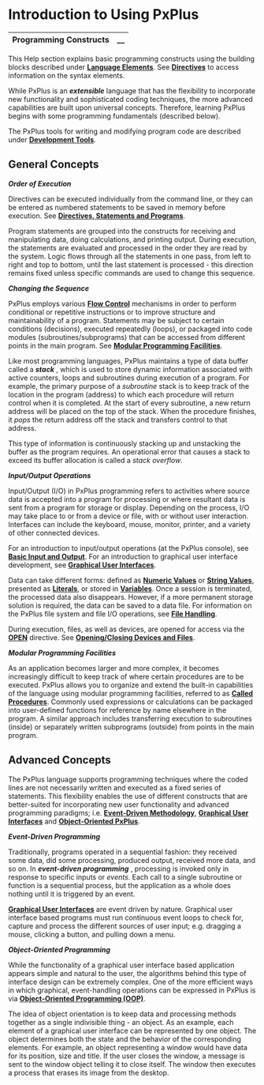 # Introduction to Using PxPlus

**Programming Constructs** |  **__**  
---|---  
  
This Help section explains basic programming constructs using the building blocks described under **[Language Elements](../Language%20Elements/Introduction.md)**. See **[Directives](../../directives.md)** to access information on the syntax elements.

While PxPlus is an **_extensible_** language that has the flexibility to incorporate new functionality and sophisticated coding techniques, the more advanced capabilities are built upon universal concepts. Therefore, learning PxPlus begins with some programming fundamentals (described below).

The PxPlus tools for writing and modifying program code are described under **[Development Tools](../Development%20Tools/Introduction.md)**.

## General Concepts

**_Order of Execution_**

Directives can be executed individually from the command line, or they can be entered as numbered statements to be saved in memory before execution. See **[Directives, Statements and Programs](../Language%20Elements/Directives,%20Statements%20and%20Programs/Overview.md)**.

Program statements are grouped into the constructs for receiving and manipulating data, doing calculations, and printing output. During execution, the statements are evaluated and processed in the order they are read by the system. Logic flows through all the statements in one pass, from left to right and top to bottom, until the last statement is processed - this direction remains fixed unless specific commands are used to change this sequence.

**_Changing the Sequence_**

PxPlus employs various **[Flow Control](Flow%20Control/Overview.md)** mechanisms in order to perform conditional or repetitive instructions or to improve structure and maintainability of a program. Statements may be subject to certain conditions (decisions), executed repeatedly (loops), or packaged into code modules (subroutines/subprograms) that can be accessed from different points in the main program. See **[Modular Programming Facilities](Introduction.htm#modular)**.

Like most programming languages, PxPlus maintains a type of data buffer called a **_stack_** , which is used to store dynamic information associated with active counters, loops and subroutines during execution of a program. For example, the primary purpose of a _subroutine_ stack is to keep track of the location in the program (address) to which each procedure will return control when it is completed. At the start of every subroutine, a new return address will be placed on the top of the stack. When the procedure finishes, it _pops_ the return address off the stack and transfers control to that address.

This type of information is continuously stacking up and unstacking the buffer as the program requires. An operational error that causes a stack to exceed its buffer allocation is called a _stack overflow_.

**_Input/Output_ _Operations_**

Input/Output (I/O) in PxPlus programming refers to activities where source data is accepted into a program for processing or where resultant data is sent from a program for storage or display. Depending on the process, I/O may take place to or from a device or file, with or without user interaction. Interfaces can include the keyboard, mouse, monitor, printer, and a variety of other connected devices.

For an introduction to input/output operations (at the PxPlus console), see **[Basic Input and Output](Basic%20Input%20and%20Output/Overview.md)**. For an introduction to graphical user interface development, see **[Graphical User Interfaces](../Graphical%20User%20Interfaces/Introduction.md)**.

Data can take different forms: defined as **[Numeric Values](../Language%20Elements/Data%20Types,%20Literals%20and%20Variables/Numeric%20Values.md)** or **[String Values](../Language%20Elements/Data%20Types,%20Literals%20and%20Variables/String%20Values.md)**, presented as **[Literals](../Language%20Elements/Data%20Types,%20Literals%20and%20Variables/Literals.md)**, or stored in **[Variables](../Language%20Elements/Data%20Types,%20Literals%20and%20Variables/Variables.md)**. Once a session is terminated, the processed data also disappears. However, if a more permanent storage solution is required, the data can be saved to a data file. For information on the PxPlus file system and file I/O operations, see **[File Handling](../File%20Handling/Introduction.md)**.

During execution, files, as well as devices, are opened for access via the **[OPEN](../../directives/open.md)** directive. See **[Opening/Closing Devices and Files](Basic%20Input%20and%20Output/Overview.htm#Mark2)**.

**_Modular Programming Facilities_**

As an application becomes larger and more complex, it becomes increasingly difficult to keep track of where certain procedures are to be executed. PxPlus allows you to organize and extend the built-in capabilities of the language using modular programming facilities, referred to as **[Called Procedures](Called%20Procedures/Overview.md)**. Commonly used expressions or calculations can be packaged into user-defined functions for reference by name elsewhere in the program. A similar approach includes transferring execution to subroutines (inside) or separately written subprograms (outside) from points in the main program.

## Advanced Concepts

The PxPlus language supports programming techniques where the coded lines are not necessarily written and executed as a fixed series of statements. This flexibility enables the use of different constructs that are better-suited for incorporating new user functionality and advanced programming paradigms; i.e. **[Event-Driven Methodology](../Graphical%20User%20Interfaces/Introduction.htm#methodology)**, **[Graphical User Interfaces](../Graphical%20User%20Interfaces/Introduction.md)** and **[Object-Oriented PxPlus](../Object-Oriented%20PxPlus/Introduction.md)**.

**_Event-Driven Programming_**

Traditionally, programs operated in a sequential fashion: they received some data, did some processing, produced output, received more data, and so on. In **_event-driven programming_** , processing is invoked only in response to specific inputs or _events_. Each call to a single subroutine or function is a sequential process, but the application as a whole does nothing until it is triggered by an event.

**[Graphical User Interfaces](../Graphical%20User%20Interfaces/Introduction.md)** are event driven by nature. Graphical user interface based programs must run continuous event loops to check for, capture and process the different sources of user input; e.g. dragging a mouse, clicking a button, and pulling down a menu.

**_Object-Oriented Programming_**

While the functionality of a graphical user interface based application appears simple and natural to the user, the algorithms behind this type of interface design can be extremely complex. One of the more efficient ways in which graphical, event-handling operations can be expressed in PxPlus is via **[Object-Oriented Programming (OOP)](../Object-Oriented%20PxPlus/Introduction.md)**.

The idea of object orientation is to keep data and processing methods together as a single indivisible thing - an object. As an example, each element of a graphical user interface can be represented by one object. The object determines both the state and the behavior of the corresponding elements. For example, an object representing a window would have data for its position, size and title. If the user closes the window, a message is sent to the window object telling it to close itself. The window then executes a process that erases its image from the desktop.

